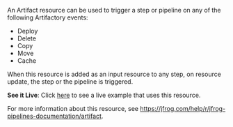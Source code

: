 An Artifact resource can be used to trigger a step or pipeline on any of the following Artifactory events:

* Deploy
* Delete
* Copy
* Move
* Cache

When this resource is added as an input resource to any step, on resource update, the step or the pipeline is triggered.

**See it Live**: Click [here](https://pipelines.jfrog.io/ui/pipelines/myPipelines/Pipelines%20Samples/artifact_resource_pipe_1?branch=&projectKey=samples&_gl=1*1x2sq9x*_ga*MTExMDE4ODQxNS4xNjg1MzYyMDAz*_ga_SQ1NR9VTFJ*MTY4OTg0MzUyMC4xOTkuMS4xNjg5ODUzNTAzLjQzLjAuMA..) to see a live example that uses this resource.

For more information about this resource, see https://jfrog.com/help/r/jfrog-pipelines-documentation/artifact.
